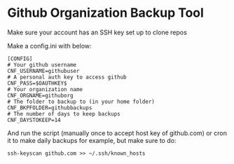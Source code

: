 # Github Organization Backup Tool

Make sure your account has an SSH key set up to clone repos

Make a config.ini with below:

```
[CONFIG]
# Your github username
CNF_USERNAME=githubuser
# A personal auth key to access github
CNF_PASS=$OAUTHKEY$
# Your organization name
CNF_ORGNAME=githuborg
# The folder to backup to (in your home folder)
CNF_BKPFOLDER=githubbackups
# The number of days to keep backups
CNF_DAYSTOKEEP=14
```
And run the script (manually once to accept host key of github.com) or cron it to make daily backups for example, but make sure to do:

```ssh-keyscan github.com >> ~/.ssh/known_hosts```
